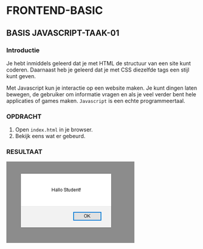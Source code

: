 # FRONTEND-BASIC

## BASIS JAVASCRIPT-TAAK-01

### Introductie

Je hebt inmiddels geleerd dat je met HTML de structuur van een site kunt coderen. Daarnaast heb je geleerd dat je met CSS diezelfde tags een stijl kunt geven.

Met Javascript kun je interactie op een website maken.
Je kunt dingen laten bewegen, de gebruiker om informatie vragen en als je veel verder bent hele applicaties of games maken. `Javascript` is een echte programmeertaal.

### OPDRACHT

1. Open `index.html` in je browser.
2. Bekijk eens wat er gebeurd.

### RESULTAAT

![Resultaat](images/resultaat.png)
